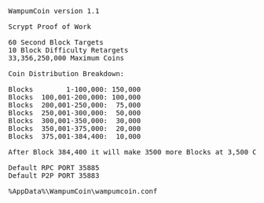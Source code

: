 <pre>
WampumCoin version 1.1

Scrypt Proof of Work

60 Second Block Targets
10 Block Difficulty Retargets
33,356,250,000 Maximum Coins

Coin Distribution Breakdown:

Blocks        1-100,000: 150,000
Blocks  100,001-200,000: 100,000
Blocks  200,001-250,000:  75,000
Blocks 	250,001-300,000:  50,000
Blocks  300,001-350,000:  30,000
Blocks 	350,001-375,000:  20,000
Blocks  375,001-384,400:  10,000

After Block 384,400 it will make 3500 more Blocks at 3,500 Coins each until 33,356,250,000 is reached

Default RPC PORT 35885
Default P2P PORT 35883

%AppData%\WampumCoin\wampumcoin.conf

</pre>
